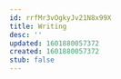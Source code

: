 ```yaml
---
id: rrfMr3vOgkyJv21N8x99X
title: Writing
desc: ''
updated: 1601880057372
created: 1601880057372
stub: false
---
```


